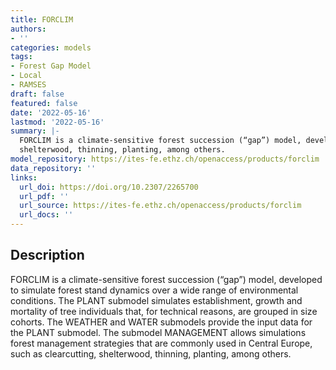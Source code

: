 ```yaml
---
title: FORCLIM
authors:
- ''
categories: models
tags:
- Forest Gap Model
- Local
- RAMSES
draft: false
featured: false
date: '2022-05-16'
lastmod: '2022-05-16'
summary: |-
  FORCLIM is a climate-sensitive forest succession (“gap”) model, developed to simulate forest stand dynamics over a wide range of environmental conditions. The PLANT submodel simulates establishment, growth and mortality of tree individuals that, for technical reasons, are grouped in size cohorts. The WEATHER and WATER submodels provide the input data for the PLANT submodel. The submodel MANAGEMENT allows simulations forest management strategies that are commonly used in Central Europe, such as clearcutting,
  shelterwood, thinning, planting, among others.
model_repository: https://ites-fe.ethz.ch/openaccess/products/forclim
data_repository: ''
links:
  url_doi: https://doi.org/10.2307/2265700
  url_pdf: ''
  url_source: https://ites-fe.ethz.ch/openaccess/products/forclim
  url_docs: ''
---
```


## Description

FORCLIM is a climate-sensitive forest succession (“gap”) model, developed to simulate forest stand dynamics over a wide range of environmental conditions. The PLANT submodel simulates establishment, growth and mortality of tree individuals that, for technical reasons, are grouped in size cohorts. The WEATHER and WATER submodels provide the input data for the PLANT submodel. The submodel MANAGEMENT allows simulations forest management strategies that are commonly used in Central Europe, such as clearcutting,
shelterwood, thinning, planting, among others.

